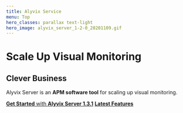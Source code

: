 ```yaml
---
title: Alyvix Service
menu: Top
hero_classes: parallax text-light
hero_image: alyvix_server_1-2-0_20201109.gif
---
```

<!--
hero_classes: text-dark overlay-light parallax
-->

# Scale Up Visual Monitoring
## Clever Business

Alyvix Server is an **APM software tool** for scaling up visual monitoring.

[**Get Started** with **Alyvix Server 1.3.1**](../?classes=btn,btn-success,btn-lg#plans)
[**Latest Features**](https://alyvix.com/learn/server/release_notes/release_notes_13.html?classes=btn,btn-primary,btn-lg&target=_blank)
